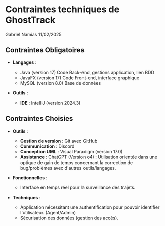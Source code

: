 # Contraintes techniques de GhostTrack
Gabriel Namias 11/02/2025

## Contraintes Obligatoires
- **Langages** :
    - Java (version 17) Code Back-end, gestions application, lien BDD
    - JavaFX (version 17) Code Front-end, interface graphique
    - MySQL (version 8.0) Base de données

- **Outils** :
    - **IDE** : IntelliJ (version 2024.3)

## Contraintes Choisies
- **Outils** :

    - **Gestion de version** : Git avec GitHub
    - **Communication** : Discord
    - **Conception UML** : Visual Paradigm (version 17.0)
    - **Assistance** : ChatGPT (Version o4) : Utilisation orientée dans une optique de gain de temps concernant la correction de bug/problèmes avec d'autres outils/langages.

- **Fonctionnelles** :
    - Interface en temps réel pour la surveillance des trajets.

- **Techniques** :
    - Application nécessitant une authentification pour pouvoir identifier l'utilisateur. (Agent/Admin)
    - Sécurisation des données (gestion des accès).

